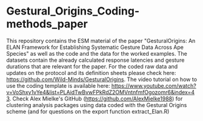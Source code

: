 # Gestural_Origins_Coding-methods_paper

This repository contains the ESM material of the paper "GesturalOrigins: An ELAN Framework for Establishing Systematic Gesture Data Across Ape Species" as well as the code and the data for the worked examples. The datasets contain the already calculated response latencies and gesture durations that are relevant for the paper. For the coded raw data and updates on the protocol and its definition sheets please check here: https://github.com/Wild-Minds/GesturalOrigins. The video tutorial on how to use the coding template is available here: https://www.youtube.com/watch?v=VoShxy1vYe4&list=PLAidTwBvwFPkRdZ2OMVntnfmfOgozomr6&index=43. Check Alex Mielke's GitHub (https://github.com/AlexMielke1988) for clustering analysis packages using data coded with the Gestural Origins scheme (and for questions on the export function extract_Elan.R) 
